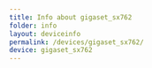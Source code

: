 ```yaml
---
title: Info about gigaset_sx762
folder: info
layout: deviceinfo
permalink: /devices/gigaset_sx762/
device: gigaset_sx762
---
```

